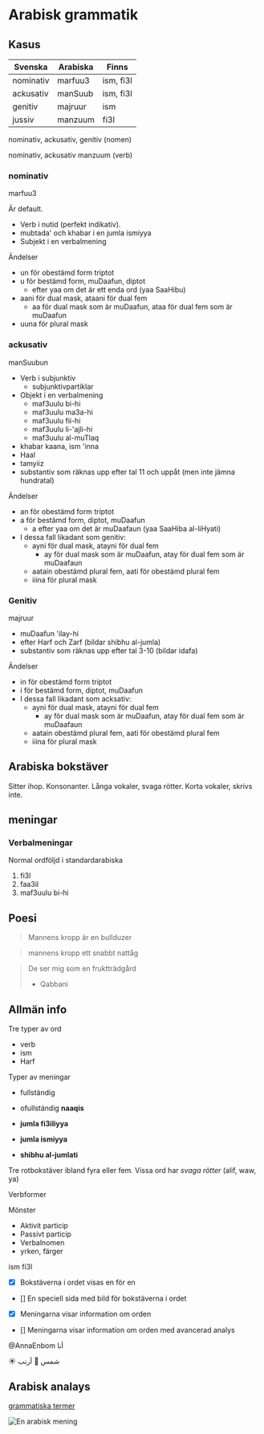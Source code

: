 
# Arabisk grammatik

## Kasus

Svenska | Arabiska | Finns
------- | -------- | -----
nominativ | marfuu3 | ism, fi3l
ackusativ | manSuub | ism, fi3l
genitiv | majruur | ism
jussiv | manzuum | fi3l

nominativ, ackusativ, genitiv (nomen)

nominativ, ackusativ manzuum (verb)

### nominativ
marfuu3

Är default.

* Verb i nutid (perfekt indikativ).
* mubtada' och khabar i en jumla ismiyya
* Subjekt i en verbalmening

Ändelser
* un för obestämd form triptot
* u för bestämd form, muDaafun, diptot
  * efter yaa om det är ett enda ord (yaa SaaHibu)
* aani för dual mask, ataani för dual fem
  * aa för dual mask som är muDaafun, ataa för dual fem som är muDaafun
* uuna för plural mask

### ackusativ

manSuubun

* Verb i subjunktiv
  * subjunktivpartiklar
* Objekt i en verbalmening
  * maf3uulu bi-hi
  * maf3uulu ma3a-hi
  * maf3uulu fii-hi
  * maf3uulu li-'ajli-hi
  * maf3uulu al-muTlaq
* khabar kaana, ism 'inna
* Haal
* tamyiiz
* substantiv som räknas upp efter tal 11 och uppåt (men inte jämna hundratal)

Ändelser
* an för obestämd form triptot
* a för bestämd form, diptot, muDaafun
  * a efter yaa om det är muDaafaun (yaa SaaHiba al-liHyati)
* I dessa fall likadant som genitiv:
  * ayni för dual mask, atayni för dual fem
    * ay för dual mask som är muDaafun, atay för dual fem som är muDaafaun
  * aatain obestämd plural fem, aati för obestämd plural fem
  * iiina för plural mask

### Genitiv

majruur

* muDaafun 'ilay-hi
* efter Harf och Zarf (bildar shibhu al-jumla)
* substantiv som räknas upp efter tal 3-10 (bildar idafa)

Ändelser
* in för obestämd form triptot
* i för bestämd form, diptot, muDaafun
* I dessa fall likadant som acksativ:
  * ayni för dual mask, atayni för dual fem
    * ay för dual mask som är muDaafun, atay för dual fem som är muDaafaun
  * aatain obestämd plural fem, aati för obestämd plural fem
  * iiina för plural mask

## Arabiska bokstäver

Sitter ihop.
Konsonanter.
Långa vokaler, svaga rötter.
Korta vokaler, skrivs inte.

## meningar

### Verbalmeningar
Normal ordföljd i standardarabiska
1. fi3l
2. faa3il
3. maf3uulu bi-hi

## Poesi

> Mannens kropp är en bullduzer

> mannens kropp
> ett snabbt nattåg

> De ser mig som en fruktträdgård
> - Qabbani

## Allmän info
Tre typer av ord
* verb
* ism
* Harf

Typer av meningar
* fullständig
* ofullständig **naaqis**

* **jumla fi3iliyya**
* **jumla ismiyya**
* **shibhu al-jumlati**

Tre rotbokstäver
ibland fyra eller fem.
Vissa ord har *svaga rötter* (alif, waw, ya)

Verbformer

Mönster
* Aktivit particip
* Passivt particip
* Verbalnomen
* yrken, färger

ism fi3l

- [x] Bokstäverna i ordet visas en för en
- [] En speciell sida med bild för bokstäverna i ordet
- [x] Meningarna visar information om orden
- [] Meningarna visar information om orden med avancerad analys

@AnnaEnbom أنا

:sunny: شمس
:rabbit: أرنب

## Arabisk analays
[grammatiska termer](https://arabic.fi/sv/categories/7)

![En arabisk mening](https://arabic.fi/images/share/fb_sentence25sv.png)
